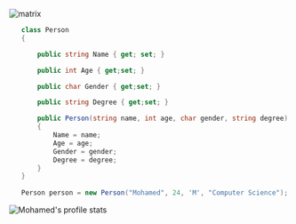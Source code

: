 ![matrix](https://github.com/Moha2088/Moha2088/assets/113173091/dee96a82-280a-4432-85f0-2cac17ceeaef)

 ```csharp
    class Person
    {

        public string Name { get; set; }

        public int Age { get;set; }

        public char Gender { get;set; }

        public string Degree { get;set; }

        public Person(string name, int age, char gender, string degree)
        {
            Name = name;
            Age = age;
            Gender = gender;
            Degree = degree;
        }
    }
    
    Person person = new Person("Mohamed", 24, 'M', "Computer Science");
```

![Mohamed's profile stats](https://github-readme-stats.vercel.app/api?username=Moha2088&show_icons=true&theme=tokyonight)
